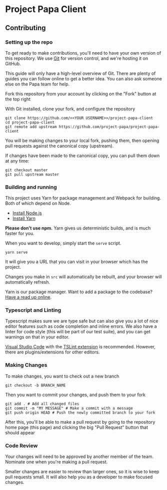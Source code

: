 # Project Papa Client

###

## Contributing

### Setting up the repo

To get ready to make contributions, you'll need to have your own version of this repository. We use [Git](https://git-scm.com/) for version control, and we're hosting it on GitHub.

This guide will only have a high-level overview of Git. There are plenty of guides you can follow online to get a better idea. You can also ask someone else on the Papa team for help.

Fork this repository from your account by clicking on the "Fork" button at the top right

With Git installed, clone your fork, and configure the repository

```
git clone https://github.com/<<YOUR USERNAME>>/project-papa-client
cd project-papa-client
git remote add upstream https://github.com/project-papa/project-papa-client
```

You will be making changes to your local fork, pushing them, then opening pull requests against the canonical copy (upstream).

If changes have been made to the canonical copy, you can pull them down at any time:

```
git checkout master
git pull upstream master
```

### Building and running

This project uses Yarn for package management and Webpack for building. Both of which depend on Node.

- [Install Node.js](https://nodejs.org/en/)
- [Install Yarn](https://yarnpkg.com/docs/install)

**Please don't use npm.** Yarn gives us deterministic builds, and is much faster for you.

When you want to develop, simply start the `serve` script.

```
yarn serve
```

It will give you a URL that you can visit in your browser which has the project.

Changes you make in `src` will automatically be rebuilt, and your browser will automatically refresh.

Yarn is our package manager. Want to add a package to the codebase? [Have a read up online](https://yarnpkg.com/docs).

### Typescript and Linting

Typescript makes sure we are type safe but can also give you a lot of nice editor features such as code completion
and inline errors. We also have a linter for code style (this will be part of our test suite), and you can get warnings on that
in your editor.

[Visual Studio Code](https://code.visualstudio.com/) with the [TSLint extension](https://marketplace.visualstudio.com/items?itemName=eg2.tslint) is recommended. However, there are plugins/extensions for other editors.

### Making Changes

To make changes, you want to check out a new branch

```
git checkout -b BRANCH_NAME
```

Then you want to commit your changes, and push them to your fork

```
git add . # Add all changed files
git commit -m "MY MESSAGE" # Make a commit with a message
git push origin HEAD # Push the newly committed branch to your fork
```

After this, you'll be able to make a pull request by going to the repository home page (this page) and clicking the big "Pull Request" button that should appear

### Code Review

Your changes will need to be approved by another member of the team. Nominate one when you're making a pull request.

Smaller changes are easier to review than larger ones, so it is wise to keep pull requests small. It will also help you as a developer to make focused changes.
